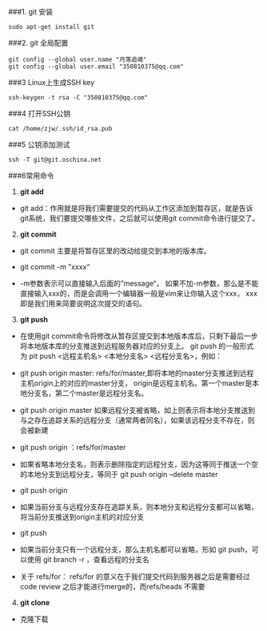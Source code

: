 ###1. git 安装
```
sudo apt-get install git
```

###2. git 全局配置
```
git config --global user.name "月落追魂"
git config --global user.email "350810375@qq.com"
```

###3 Linux上生成SSH key
```
ssh-keygen -t rsa -C "350810375@qq.com"
```

###4 打开SSH公钥
```
cat /home/zjw/.ssh/id_rsa.pub 
```

###5 公钥添加测试
```
ssh -T git@git.oschina.net
```

###6常用命令

1. **git add**

- git add：作用就是将我们需要提交的代码从工作区添加到暂存区，就是告诉git系统，我们要提交哪些文件，之后就可以使用git commit命令进行提交了。

2. **git commit**

- git commit 主要是将暂存区里的改动给提交到本地的版本库。

- git commit -m ”xxxx“

- -m参数表示可以直接输入后面的”message“， 如果不加-m参数，那么是不能直接输入xxx的，而是会调用一个编辑器一般是vim来让你输入这个xxx， xxx即是我们用来简要说明这次提交的语句。

3. **git push**

- 在使用git commit命令将修改从暂存区提交到本地版本库后，只剩下最后一步将本地版本库的分支推送到远程服务器对应的分支上。
git push 的一般形式为 pit push <远程主机名> <本地分支名> <远程分支名>，例如：

- git push origin master: refs/for/master,即将本地的master分支推送到远程主机origin上的对应的master分支， origin是远程主机名。第一个master是本地分支名，第二个master是远程分支名。

- git push origin master
如果远程分支被省略，如上则表示将本地分支推送到与之存在追踪关系的远程分支（通常两者同名），如果该远程分支不存在，则会被新建

- git push origin ：refs/for/master

- 如果省略本地分支名，则表示删除指定的远程分支，因为这等同于推送一个空的本地分支到远程分支，等同于 git push origin –delete master

- git push origin

- 如果当前分支与远程分支存在追踪关系，则本地分支和远程分支都可以省略，将当前分支推送到origin主机的对应分支

- git push

- 如果当前分支只有一个远程分支，那么主机名都可以省略，形如 git push，可以使用 git branch -r ，查看远程的分支名

- 关于 refs/for：
refs/for 的意义在于我们提交代码到服务器之后是需要经过code review 之后才能进行merge的，而refs/heads 不需要

4. **git clone**
- 克隆下载